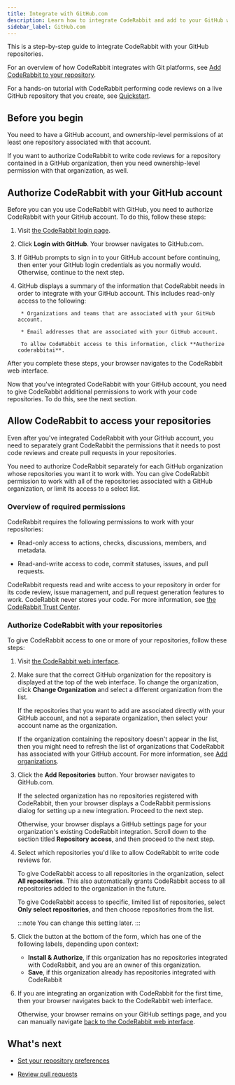 ```yaml
---
title: Integrate with GitHub.com
description: Learn how to integrate CodeRabbit and add to your GitHub workflow.
sidebar_label: GitHub.com
---
```


This is a step-by-step guide to integrate CodeRabbit with your GitHub repositories.

For an overview of how CodeRabbit integrates with Git platforms, see
[Add CodeRabbit to your repository](/platforms).

For a hands-on tutorial with CodeRabbit performing code reviews on a live
GitHub repository that you create, see [Quickstart](/getting-started/quickstart).

## Before you begin

You need to have a GitHub account, and ownership-level permissions of at least one repository associated with that account.

If you want to authorize CodeRabbit to write code reviews for a repository contained in a GitHub organization, then you need ownership-level permission with that organization, as well.

## Authorize CodeRabbit with your GitHub account

Before you can you use CodeRabbit with GitHub, you need to
authorize CodeRabbit with your GitHub account. To do this, follow these steps:

1.  Visit [the CodeRabbit login page](https://app.coderabbit.ai/login).

1.  Click **Login with GitHub**. Your browser navigates to GitHub.com.

1.  If GitHub prompts to sign in to your GitHub account before continuing, then enter your GitHub login credentials as you normally would. Otherwise, continue to the next step.

1.  GitHub displays a summary of the information that CodeRabbit needs in order to integrate with your
    GitHub account. This includes read-only access to the following:

         * Organizations and teams that are associated with your GitHub account.

         * Email addresses that are associated with your GitHub account.

         To allow CodeRabbit access to this information, click **Authorize coderabbitai**.

After you complete these steps, your browser navigates to the CodeRabbit web interface.

Now that you've integrated CodeRabbit with your GitHub account, you need to give CodeRabbit additional permissions to work with your code repositories. To do this, see the next section.

## Allow CodeRabbit to access your repositories

Even after you've integrated CodeRabbit with your GitHub account, you need to
separately grant CodeRabbit the permissions that it needs to post code reviews and
create pull requests in your repositories.

You need to authorize CodeRabbit separately for each GitHub organization whose repositories you want it to work with. You can give CodeRabbit permission to
work with all of the repositories associated with a GitHub organization, or limit its access to a select list.

### Overview of required permissions

CodeRabbit requires the following permissions to work with your repositories:

- Read-only access to actions, checks, discussions, members, and metadata.

- Read-and-write access to code, commit statuses, issues, and pull requests.

CodeRabbit requests read and write access to your repository in order for its code review, issue management, and pull request generation features to work. CodeRabbit never stores your code. For more information, see [the CodeRabbit Trust Center](https://trust.coderabbit.ai).

### Authorize CodeRabbit with your repositories

To give CodeRabbit access to one or more of your repositories, follow these steps:

1. Visit [the CodeRabbit web interface](https://app.coderabbit.ai/settings/repositories).

1. Make sure that the correct GitHub organization for the repository is displayed
   at the top of the web interface. To change the organization, click **Change
   Organization** and select a different organization from the list.

   If the repositories that you want to add are associated directly with your GitHub account, and not a separate organization, then select your account name as the organization.

   If the organization containing the repository doesn't appear in the list, then you might
   need to refresh the list of organizations that CodeRabbit has associated with your
   GitHub account. For more information, see [Add organizations](/getting-started/adding-organizations).

1. Click the **Add Repositories** button. Your browser navigates to GitHub.com.

   If the selected organization has no repositories registered with CodeRabbit, then your browser displays a CodeRabbit permissions dialog for setting up a new integration. Proceed to the next step.

   Otherwise, your browser displays a GitHub settings page for your organization's existing CodeRabbit integration. Scroll down to the section titled **Repository access**, and then proceed to the next step.

1. Select which repositories you'd like to allow CodeRabbit to write code reviews for.

   To give CodeRabbit access to all repositories in the organization, select **All repositories**. This also automatically grants CodeRabbit access to all repositories added to the organization in the future.

   To give CodeRabbit access to specific, limited list of repositories, select **Only select repositories**, and then choose repositories from the list.

   :::note
   You can change this setting later.
   :::

1. Click the button at the bottom of the form, which has one of the following labels, depending upon context:

   - **Install & Authorize**, if this organization has no repositories integrated with CodeRabbit, and you are an owner of this organization.
   - **Save**, if this organization already has repositories integrated with CodeRabbit

1. If you are integrating an organization with CodeRabbit for the first time, then your browser navigates back to the CodeRabbit web interface.

   Otherwise, your browser remains on your GitHub settings page, and you can manually navigate [back to the CodeRabbit web interface](https://app.coderabbit.ai/settings/repositories).

## What's next

- [Set your repository preferences](/guides/repository-settings)

- [Review pull requests](/guides/code-review-overview)
